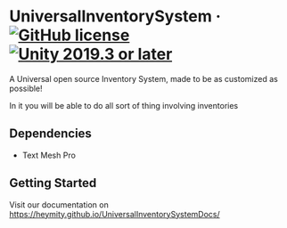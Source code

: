 # UniversalInventorySystem  · [![GitHub license](https://img.shields.io/badge/license-Apache2-blue.svg)](https://github.com/Heymity/UniversalInventorySystem/blob/master/LICENSE) [![Unity 2019.3 or later](https://img.shields.io/badge/unity-2019.3%20or%20later-green.svg?logo=unity&cacheSeconds=2592000)](https://unity3d.com/get-unity/download/archive)

A Universal open source Inventory System, made to be as customized as possible!

In it you will be able to do all sort of thing involving inventories

## Dependencies
- Text Mesh Pro

## Getting Started
Visit our documentation on https://heymity.github.io/UniversalInventorySystemDocs/
